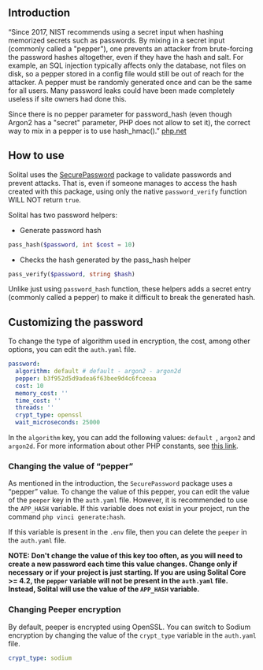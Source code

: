 ## Introduction

“Since 2017, NIST recommends using a secret input when hashing memorized secrets such as passwords. By mixing in a secret input (commonly called a "pepper"), one prevents an attacker from brute-forcing the password hashes altogether, even if they have the hash and salt. For example, an SQL injection typically affects only the database, not files on disk, so a pepper stored in a config file would still be out of reach for the attacker. A pepper must be randomly generated once and can be the same for all users. Many password leaks could have been made completely useless if site owners had done this.

Since there is no pepper parameter for password_hash (even though Argon2 has a "secret" parameter, PHP does not allow to set it), the correct way to mix in a pepper is to use hash_hmac().” [php.net](https://www.php.net/manual/pt_BR/function.password-hash.php#124138)

## How to use

Solital uses the [SecurePassword](https://github.com/brenno-duarte/php-secure-password) package to validate passwords and prevent attacks. That is, even if someone manages to access the hash created with this package, using only the native `password_verify` function WILL NOT return `true`.

Solital has two password helpers:

* Generate password hash

```php
pass_hash($password, int $cost = 10)
```

* Checks the hash generated by the pass_hash helper

```php
pass_verify($password, string $hash)
```

Unlike just using `password_hash` function, these helpers adds a secret entry (commonly called a pepper) to make it difficult to break the generated hash.

## Customizing the password

To change the type of algorithm used in encryption, the cost, among other options, you can edit the `auth.yaml` file.

```yaml
password:
  algorithm: default # default - argon2 - argon2d
  pepper: b3f952d5d9adea6f63bee9d4c6fceeaa
  cost: 10
  memory_cost: ''
  time_cost: ''
  threads: ''
  crypt_type: openssl
  wait_microseconds: 25000
```

In the `algorithm` key, you can add the following values: `default `, `argon2` and `argon2d`. For more information about other PHP constants, see [this link](https://www.php.net/manual/pt_BR/password.constants.php).

### Changing the value of “pepper”

As mentioned in the introduction, the `SecurePassword` package uses a “pepper” value. To change the value of this pepper, you can edit the value of the `peeper` key in the `auth.yaml` file. However, it is recommended to use the `APP_HASH` variable. If this variable does not exist in your project, run the command `php vinci generate:hash`.

If this variable is present in the `.env` file, then you can delete the `peeper` in the `auth.yaml` file.

**NOTE: Don't change the value of this key too often, as you will need to create a new password each time this value changes. Change only if necessary or if your project is just starting. If you are using Solital Core >= 4.2, the `pepper` variable will not be present in the `auth.yaml` file. Instead, Solital will use the value of the `APP_HASH` variable.**

### Changing Peeper encryption

By default, peeper is encrypted using OpenSSL. You can switch to Sodium encryption by changing the value of the `crypt_type` variable in the `auth.yaml` file.

```yaml
crypt_type: sodium
```